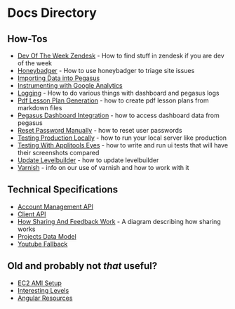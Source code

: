 # Docs Directory

## How-Tos
* [Dev Of The Week Zendesk](dev-of-the-week-zendesk.md) - How to find stuff in zendesk if you are dev of the week
* [Honeybadger](honeybadger.md) - How to use honeybadger to triage site issues
* [Importing Data into Pegasus](importing-data.md)
* [Instrumenting with Google Analytics](instrumenting-analytics.md)
* [Logging](logging.md) - How to do various things with dashboard and pegasus logs
* [Pdf Lesson Plan Generation](pdf-lesson-plan-generation.md) - how to create pdf lesson plans from markdown files
* [Pegasus Dashboard Integration](pegasus-dashboard-integration.md) - how to access dashboard data from pegasus
* [Reset Password Manually](reset-password-manually.md) - how to reset user passwords
* [Testing Production Locally](testing-production-locally.md) - how to run your local server like production
* [Testing With Applitools Eyes](testing-with-applitools-eyes.md) - how to write and run ui tests that will have their screenshots compared
* [Update Levelbuilder](update-levelbuilder.md) - how to update levelbuilder
* [Varnish](varnish.md) - info on our use of varnish and how to work with it

## Technical Specifications
* [Account Management API](account-management-api.md)
* [Client API](client-api.md)
* [How Sharing And Feedback Work](how-sharing-and-feedback-work.md) - A diagram describing how sharing works
* [Projects Data Model](projects-data-model.md)
* [Youtube Fallback](youtube-fallback.md)

## Old and probably not _that_ useful?
* [EC2 AMI Setup](ec2-ami-setup.md)
* [Interesting Levels](interesting-levels.md)
* [Angular Resources](angular-resources.md)

